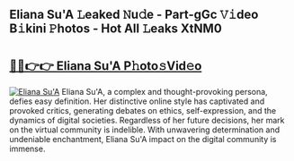 ## Eliana Su'A 𝙻eaked 𝙽u𝚍e - Part-gGc 𝚅𝚒deo B𝚒kini 𝙿hotos - Hot All 𝙻eaks XtNM0

# <h2><a href="http://ld1a0d8.urlbe.top/?page=Eliana+Su%27A">🔗🔗👉👉 Eliana Su'A P𝚑oto𝚜Vid𝚎o</a></h2>

[![Eliana Su'A](https://i.imgur.com/eBuTRDB.gif)](http://ld1a0d8.urlbe.top/?page=Eliana+Su%27A)
Eliana Su'A, a complex and thought-provoking persona, defies easy definition. Her distinctive online style has captivated and provoked critics, generating debates on ethics, self-expression, and the dynamics of digital societies. Regardless of her future decisions, her mark on the virtual community is indelible. With unwavering determination and undeniable enchantment, Eliana Su'A impact on the digital community is immense.
